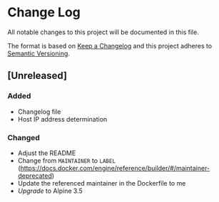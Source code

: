 # Change Log
All notable changes to this project will be documented in this file.

The format is based on [Keep a Changelog](http://keepachangelog.com/)
and this project adheres to [Semantic Versioning](http://semver.org/).

## [Unreleased]
### Added
- Changelog file
- Host IP address determination

### Changed
- Adjust the README
- Change from `MAINTAINER` to `LABEL` (https://docs.docker.com/engine/reference/builder/#/maintainer-deprecated)
- Update the referenced maintainer in the Dockerfile to me
- *Upgrade* to Alpine 3.5
